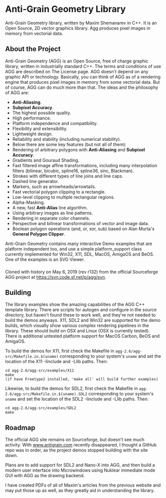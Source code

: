 # Anti-Grain Geometry Library

Anti-Grain Geometry library, written by Maxim Shemanarev in C++. It is an Open Source, 2D vector graphics library.
Agg produces pixel images in memory from vectorial data.

## About the Project
Anti-Grain Geometry (AGG) is an Open Source, free of charge graphic library, written in industrially standard C++. The terms and conditions of use AGG are described on The License page. AGG doesn't depend on any graphic API or technology. Basically, you can think of AGG as of a rendering engine that produces pixel images in memory from some vectorial data. But of course, AGG can do much more than that. The ideas and the philosophy of AGG are:

- **Anti-Aliasing**.
- **Subpixel Accuracy**.
- The highest possible quality.
- High performance.
- Platform independence and compatibility.
- Flexibility and extensibility.
- Lightweight design.
- Reliability and stability (including numerical stability).
- Below there are some key features (but not all of them):
- Rendering of arbitrary polygons with **Anti-Aliasing** and **Subpixel Accuracy**.
- Gradients and Gouraud Shading.
- Fast filtered image affine transformations, including many interpolation filters (bilinear, bicubic, spline16, spline36, sinc, Blackman).
- Strokes with different types of line joins and line caps.
- Dashed line generator.
- Markers, such as arrowheads/arrowtails.
- Fast vectorial polygon clipping to a rectangle.
- Low-level clipping to multiple rectangular regions.
- Alpha-Masking.
- A new, fast **Anti-Alias** line algorithm.
- Using arbitrary images as line patterns.
- Rendering in separate color channels.
- Perspective and bilinear transformations of vector and image data.
- Boolean polygon operations (and, or, xor, sub) based on Alan Murta's **General Polygon Clipper**.

Anti-Grain Geometry contains many interactive Demo examples that are platform independent too,
and use a simple platform_support class currently implemented for Win32, X11, SDL, MacOS, AmigaOS and BeOS.
One of the examples is an SVG Viewer.

###
Cloned with history on May 6, 2019 (rev r132) from the official Sourceforge AGG project at
https://svn.code.sf.net/p/agg/svn.

## Building

The library examples show the amazing capabilities of the AGG C++ template library. There are scripts
for autogen and configure in the source directory, but haven't found these to work well, and
they're not needed to build the demos anyways. X11, SDL2 and Win32 are supported
for the demo builds, which visually show various complex rendering pipelines in the library.
These should build on OSX and Linux (OSX is currently tested).
There is additional untested platform support for MacOS Carbon, BeOS and AmigaOS.

To build the demos for X11, first check the Makefile in `agg-2.6/agg-src/Makefile.in.$(uname)`
corresponding to your system's `uname` and set the location of the X11 -Iinclude and -Llib paths.
Then:

```
cd agg-2.6/agg-src/examples/X11
make
(if have Freetype2 installed, 'make all' will build further examples)
```

Likewise, to build the demos for SDL2, first check the Makefile in `agg-2.6/agg-src/Makefile.in.$(uname).SDL2`
corresponding to your system's `uname` and set the location of the SDL2 -Iinclude and -Llib paths.
Then:

```
cd agg-2.6/agg-src/examples/SDL2
make
```

## Roadmap

The official AGG site remains on Sourceforge, but doesn't see much activity. With www.antigrain.com recently
disappeared, I thought a GitHub repo was in order, as the project demos stopped building with the site down.

Plans are to add support for SDL2 and Nano-X into AGG, and then build a modern user interface into Microwindows
using Nuklear immediate mode GUI with AGG as the drawing backend.

I have created PDFs of all of Maxim's articles from the previous website and may put those up as well,
as they greatly aid in understanding the library.
